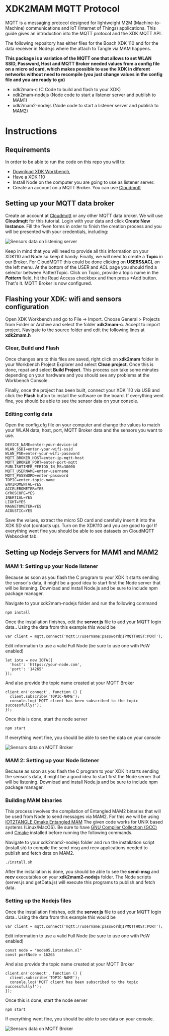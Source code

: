 # XDK2MAM MQTT Protocol
MQTT is a messaging protocol designed for lightweight M2M (Machine-to-Machine)
communications and IoT (Internet of Things) applications. This guide gives an introduction into the
MQTT protocol and the XDK MQTT API. 

The following repository has either files for the Bosch XDK 110 and for the data receiver in Node.js where the attach to Tangle via MAM happens. 

**This package is a variation of the MQTT one that allows to set WLAN SSID, Password, Host and MQTT Broker needed values from a config file on a micro sd card, which makes possible to use the XDK in diferent networks without need to recompile (you just change values in the config file and you are ready to go)**

- xdk2mam-c (C Code to build and flash to your XDK)
- xdk2mam-nodejs (Node code to start a listener server and publish to MAM1)
- xdk2mam2-nodejs (Node code to start a listener server and publish to MAM2)


# Instructions

## Requirements
In order to be able to run the code on this repo you will to:

- [Download XDK Workbench](https://xdk.bosch-connectivity.com/software-downloads), 
- Have a XDK 110 
- Install Node on the computer you are going to use as listener server.
- Create an account on a MQTT Broker. You can use [Cloudmqtt](https://customer.cloudmqtt.com/login)

## Setting up your MQTT data broker

Create an account at [Cloudmqtt](https://customer.cloudmqtt.com/login) or any other MQTT data broker. We will use **Cloudmqtt** for this tutorial. 
Login with your data and click **Create New Instance**. Fill the fiven forms in order to finish the creation process and you will be presented with your credentials, including: 

![Sensors data on listening server](https://puhal.uner.edu.ar/wp-content/uploads/Mqtt.png)

Keep in mind that you will need to provide all this information on your XDK110 and Node so keep it handy.
Finally, we will need to create a **Topic** in our Broker. For CloudMQTT this could be done clicking on **USERS&ACL** on the left menu.
At the bottom of the USER and ACL page you should find a selector between Patter/Topic. Click on Topic, provide a topic name in the ***Pattern*** field, hit the Read Access checkbox and then press +Add button.
That's it. MQTT Broker is now configured.


## Flashing your XDK: wifi and sensors configuration
Open XDK Workbench and go to File -> Import. Choose General > Projects from Folder or Archive and select the folder **xdk2mam-c**. Accept to import project. Navigate to the source folder and edit the following lines at **xdk2mam.h**

### Clear, Build and Flash
Once changes are to this files are saved, right click on **xdk2mam** folder in your Workbench Project Explorer and select **Clean project**. Once this is done, repat and select **Build Project**. This process can take some minutes depending on your hardware and you should see any problems at the Workbench Console.

Finally, once the project has been built, connect your XDK 110 via USB and click the **Flash** button to install the software on the board. If everything went fine, you should be able to see the sensor data on your console.

### Editing config data
Open the config.cfg file on your computer and change the values to match your WLAN data, host, port, MQTT Broker data and the sensors you want to use.

```
DEVICE_NAME=enter-your-device-id
WLAN_SSDI=enter-your-wifi-ssid
WLAN_PSK=enter-your-wifi-password
MQTT_BROKER_HOST=enter-ip-mqtt-host
MQTT_BROKER_PORT=enter-port-mqtt
PUBLISHTIMER_PERIOD_IN_MS=30000
MQTT_USERNAME=enter-username
MQTT_PASSWORD=enter-password
TOPIC=enter-topic-name
ENVIROMENTAL=YES
ACCELEROMETER=YES
GYROSCOPE=YES
INERTIAL=YES
LIGHT=YES
MAGNETOMETER=YES
ACOUSTIC=YES
```

Save the values, extract the micro SD card and carefully insert it into the XDK SD slot (contacts up). Turn on the XDK110 and you are good to go! If everything went fine you should be able to see datasets on CloudMQTT Websocket tab.





## Setting up Nodejs Servers for MAM1 and MAM2

### MAM 1: Setting up your Node listener
Because as soon as you flash the C program to your XDK it starts sending the sensor's data, it might be a good idea to start first the Node server that will be listening. Download and install Node.js and be sure to include npm package manager.

Navigate to your xdk2mam-nodejs folder and run the following command

```
npm install
```
Once the installation finishes, edit the **server.js** file to add your MQTT login data..
Using the data from this example this would be

```
var client = mqtt.connect('mqtt://username:password@IPMQTTHOST:PORT');
```

Edit information to use a valid Full Node (be sure to use one with PoW enabled)

```
let iota = new IOTA({
  'host': 'https://your-node.com',
  'port': '14265'
});
```
And also provide the topic name created at your MQTT Broker

```
client.on('connect', function () {
  client.subscribe('TOPIC-NAME');
  console.log('MQTT client has been subscribed to the topic successfully!');
});
```

Once this is done, start the node server

```
npm start
```
If everything went fine, you should be able to see the data on your console

![Sensors data on MQTT Broker](https://puhal.uner.edu.ar/wp-content/uploads/mqttconsole.jpg)

### MAM 2: Setting up your Node listener
Because as soon as you flash the C program to your XDK it starts sending the sensor's data, it might be a good idea to start first the Node server that will be listening. Download and install Node.js and be sure to include npm package manager.

### Building MAM binaries
This process involves the compilation of Entangled MAM2 binaries that will be used from Node to send messages via MAM2. For this we will be using [IOT2TANGLE Cmake Entangled MAM](https://github.com/iot2tangle/cmake-mam) The given code works for UNIX based systems (Linux/MacOS). Be sure to have [GNU Compiler Collection (GCC)](https://gcc.gnu.org/) and [Cmake](https://cmake.org/install/) installed before running the following commands. 

Navigate to your xdk2mam2-nodejs folder and run the installation script (install.sh) to compile the send-msg and recv applications needed to publish and fetch data on MAM2. 

```
./install.sh
```
After the installation is done, you should be able to see the **send-msg** and **recv** executables on your **xdk2mam2-nodejs** folder. The Node scripts (server.js and getData.js) will execute this programs to publish and fetch data. 

### Setting up the Nodejs files

Once the installation finishes, edit the **server.js** file to add your MQTT login data..
Using the data from this example this would be

```
var client = mqtt.connect('mqtt://username:password@IPMQTTHOST:PORT');
```

Edit information to use a valid Full Node (be sure to use one with PoW enabled)

```
const node = "node05.iotatoken.nl"
const portNode = 16265
```
And also provide the topic name created at your MQTT Broker

```
client.on('connect', function () {
  client.subscribe('TOPIC-NAME');
  console.log('MQTT client has been subscribed to the topic successfully!');
});
```

Once this is done, start the node server

```
npm start
```
If everything went fine, you should be able to see data on your console. 

![Sensors data on MQTT Broker](https://puhal.uner.edu.ar/wp-content/uploads/mqttconsole.jpg)

